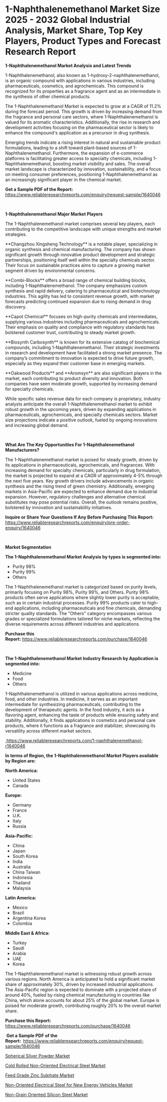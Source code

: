 <p><h1>1-Naphthalenemethanol Market Size 2025 - 2032 Global Industrial Analysis, Market Share, Top Key Players, Product Types and Forecast Research Report</h1></p><p><strong>1-Naphthalenemethanol Market Analysis and Latest Trends</strong></p>
<p><p>1-Naphthalenemethanol, also known as 1-hydroxy-2-naphthalenemethanol, is an organic compound with applications in various industries, including pharmaceuticals, cosmetics, and agrochemicals. This compound is recognized for its properties as a fragrance agent and as an intermediate in the synthesis of other chemical products.</p><p>The 1-Naphthalenemethanol Market is expected to grow at a CAGR of 11.2% during the forecast period. This growth is driven by increasing demand from the fragrance and personal care sectors, where 1-Naphthalenemethanol is valued for its aromatic characteristics. Additionally, the rise in research and development activities focusing on the pharmaceutical sector is likely to enhance the compound's application as a precursor in drug synthesis.</p><p>Emerging trends indicate a rising interest in natural and sustainable product formulations, leading to a shift toward plant-based sources of 1-Naphthalenemethanol. Furthermore, the expansion of e-commerce platforms is facilitating greater access to specialty chemicals, including 1-Naphthalenemethanol, boosting market visibility and sales. The overall market landscape is characterized by innovation, sustainability, and a focus on meeting consumer preferences, positioning 1-Naphthalenemethanol as an increasingly significant player in the chemical market.</p></p>
<p><strong>Get a Sample PDF of the Report:&nbsp;</strong> <a href="https://www.reliableresearchreports.com/enquiry/request-sample/1640046?utm_campaign=117&utm_medium=2&utm_source=Github&utm_content=ia&utm_term=01022025&utm_id=1-naphthalenemethanol">https://www.reliableresearchreports.com/enquiry/request-sample/1640046</a></p>
<p>&nbsp;</p>
<p><strong>1-Naphthalenemethanol Major Market Players</strong></p>
<p><p>The 1-Naphthalenemethanol market comprises several key players, each contributing to the competitive landscape with unique strengths and market strategies. </p><p>**Changzhou Xingsheng Technology** is a notable player, specializing in organic synthesis and chemical manufacturing. The company has shown significant growth through innovative product development and strategic partnerships, positioning itself well within the specialty chemicals sector. Their focus on sustainable practices aims to capture a growing market segment driven by environmental concerns.</p><p>**Combi-Blocks** offers a broad range of chemical building blocks, including 1-Naphthalenemethanol. The company emphasizes custom synthesis and rapid delivery, catering to pharmaceutical and biotechnology industries. This agility has led to consistent revenue growth, with market forecasts predicting continued expansion due to rising demand in drug discovery.</p><p>**Capot Chemical** focuses on high-purity chemicals and intermediates, supplying various industries including pharmaceuticals and agrochemicals. Their emphasis on quality and compliance with regulatory standards has bolstered customer trust, contributing to steady market growth.</p><p>**Biosynth Carbosynth** is known for its extensive catalog of biochemical compounds, including 1-Naphthalenemethanol. Their strategic investments in research and development have facilitated a strong market presence. The company’s commitment to innovation is expected to drive future growth, especially as they expand their customer base in emerging markets.</p><p>**Oakwood Products** and **Aromsyn** are also significant players in the market, each contributing to product diversity and innovation. Both companies have seen moderate growth, supported by increasing demand for specialty chemicals.</p><p>While specific sales revenue data for each company is proprietary, industry analysts anticipate the overall 1-Naphthalenemethanol market to exhibit robust growth in the upcoming years, driven by expanding applications in pharmaceuticals, agrochemicals, and specialty chemicals sectors. Market size projections indicate a positive outlook, fueled by ongoing innovations and increasing global demand.</p></p>
<p>&nbsp;</p>
<p><strong>What Are The Key Opportunities For 1-Naphthalenemethanol Manufacturers?</strong></p>
<p><p>The 1-Naphthalenemethanol market is poised for steady growth, driven by its applications in pharmaceuticals, agrochemicals, and fragrances. With increasing demand for specialty chemicals, particularly in drug formulation, the market is projected to expand at a CAGR of approximately 4-5% through the next five years. Key growth drivers include advancements in organic synthesis and the rising trend of green chemistry. Additionally, emerging markets in Asia-Pacific are expected to enhance demand due to industrial expansion. However, regulatory challenges and alternative chemical substitutes may pose potential risks. Overall, the outlook remains positive, bolstered by innovation and sustainability initiatives.</p></p>
<p><strong>Inquire or Share Your Questions If Any Before Purchasing This Report:</strong> <a href="https://www.reliableresearchreports.com/enquiry/pre-order-enquiry/1640046?utm_campaign=117&utm_medium=2&utm_source=Github&utm_content=ia&utm_term=01022025&utm_id=1-naphthalenemethanol">https://www.reliableresearchreports.com/enquiry/pre-order-enquiry/1640046</a></p>
<p>&nbsp;</p>
<p><strong>Market Segmentation</strong></p>
<p><strong>The 1-Naphthalenemethanol Market Analysis by types is segmented into:</strong></p>
<p><ul><li>Purity 98%</li><li>Purity 99%</li><li>Others</li></ul></p>
<p><p>The 1-Naphthalenemethanol market is categorized based on purity levels, primarily focusing on Purity 98%, Purity 99%, and Others. Purity 98% products often serve applications where slightly lower purity is acceptable, such as in certain industrial processes. Purity 99% products cater to high-end applications, including pharmaceuticals and fine chemicals, demanding stricter quality standards. The "Others" category encompasses various grades or specialized formulations tailored for niche markets, reflecting the diverse requirements across different industries and applications.</p></p>
<p><strong>Purchase this Report:&nbsp;</strong><a href="https://www.reliableresearchreports.com/purchase/1640046?utm_campaign=117&utm_medium=2&utm_source=Github&utm_content=ia&utm_term=01022025&utm_id=1-naphthalenemethanol">https://www.reliableresearchreports.com/purchase/1640046</a></p>
<p>&nbsp;</p>
<p><strong>The 1-Naphthalenemethanol Market Industry Research by Application is segmented into:</strong></p>
<p><ul><li>Medicine</li><li>Food</li><li>Others</li></ul></p>
<p><p>1-Naphthalenemethanol is utilized in various applications across medicine, food, and other industries. In medicine, it serves as an important intermediate for synthesizing pharmaceuticals, contributing to the development of therapeutic agents. In the food industry, it acts as a flavoring agent, enhancing the taste of products while ensuring safety and stability. Additionally, it finds applications in cosmetics and personal care products, where it functions as a fragrance and stabilizer, showcasing its versatility across different market sectors.</p></p>
<p><a href="https://www.reliableresearchreports.com/1-naphthalenemethanol-r1640046?utm_campaign=117&utm_medium=2&utm_source=Github&utm_content=ia&utm_term=01022025&utm_id=1-naphthalenemethanol">&nbsp;https://www.reliableresearchreports.com/1-naphthalenemethanol-r1640046</a></p>
<p><strong>In terms of Region, the 1-Naphthalenemethanol Market Players available by Region are:</strong></p>
<p>
    <p> <strong> North America: </strong>
        <ul>
            <li>United States</li>
            <li>Canada</li>
        </ul>
        </p> 
    <p> <strong> Europe: </strong>
        <ul>
            <li>Germany</li>
            <li>France</li>
            <li>U.K.</li>
            <li>Italy</li>
            <li>Russia</li>
        </ul>
        </p> 
    <p> <strong> Asia-Pacific: </strong>
        <ul>
            <li>China</li>
            <li>Japan</li>
            <li>South Korea</li>
            <li>India</li>
            <li>Australia</li>
            <li>China Taiwan</li>
            <li>Indonesia</li>
            <li>Thailand</li>
            <li>Malaysia</li>
        </ul>
        </p> 
    <p> <strong> Latin America: </strong>
        <ul>
            <li>Mexico</li>
            <li>Brazil</li>
            <li>Argentina Korea</li>
            <li>Colombia</li>
        </ul>
        </p> 
    <p> <strong> Middle East & Africa: </strong>
        <ul>
            <li>Turkey</li>
            <li>Saudi</li>
            <li>Arabia</li>
            <li>UAE</li>
            <li>Korea</li>
        </ul>
    </p>
    </p>
<p><p>The 1-Naphthalenemethanol market is witnessing robust growth across various regions. North America is anticipated to hold a significant market share of approximately 30%, driven by increased industrial applications. The Asia-Pacific region is expected to dominate with a projected share of around 40%, fueled by rising chemical manufacturing in countries like China, which alone accounts for about 25% of the global market. Europe is poised for moderate growth, contributing roughly 20% to the overall market share.</p></p>
<p><strong>Purchase this Report: </strong><a href="https://www.reliableresearchreports.com/purchase/1640046?utm_campaign=117&utm_medium=2&utm_source=Github&utm_content=ia&utm_term=01022025&utm_id=1-naphthalenemethanol">https://www.reliableresearchreports.com/purchase/1640046</a></p>
<p>&nbsp;<strong>Get a Sample PDF of the Report:&nbsp;&nbsp;</strong><a href="https://www.reliableresearchreports.com/enquiry/request-sample/1640046?utm_campaign=117&utm_medium=2&utm_source=Github&utm_content=ia&utm_term=01022025&utm_id=1-naphthalenemethanol">https://www.reliableresearchreports.com/enquiry/request-sample/1640046</a></p>
<p><strong></strong></p>
<p><p><a href="https://github.com/memorirummy/Market-Research-Report-List-1/blob/main/spherical-silver-powder-market.md?utm_campaign=117&utm_medium=2&utm_source=Github&utm_content=ia&utm_term=01022025&utm_id=1-naphthalenemethanol">Spherical Silver Powder Market</a></p><p><a href="https://github.com/jaquelynhasenaue8/Market-Research-Report-List-1/blob/main/cold-rolled-non-oriented-electrical-steel-market.md?utm_campaign=117&utm_medium=2&utm_source=Github&utm_content=ia&utm_term=01022025&utm_id=1-naphthalenemethanol">Cold Rolled Non-Oriented Electrical Steel Market</a></p><p><a href="https://github.com/alasmyayock/Market-Research-Report-List-1/blob/main/feed-grade-zinc-sulphate-market.md?utm_campaign=117&utm_medium=2&utm_source=Github&utm_content=ia&utm_term=01022025&utm_id=1-naphthalenemethanol">Feed Grade Zinc Sulphate Market</a></p><p><a href="https://github.com/xanaanenkaly/Market-Research-Report-List-1/blob/main/non-oriented-electrical-steel-for-new-energy-vehicles-market.md?utm_campaign=117&utm_medium=2&utm_source=Github&utm_content=ia&utm_term=01022025&utm_id=1-naphthalenemethanol">Non-Oriented Electrical Steel for New Energy Vehicles Market</a></p><p><a href="https://github.com/phumlaaijem/Market-Research-Report-List-1/blob/main/non-grain-oriented-silicon-steel-market.md?utm_campaign=117&utm_medium=2&utm_source=Github&utm_content=ia&utm_term=01022025&utm_id=1-naphthalenemethanol">Non-Grain Oriented Silicon Steel Market</a></p></p>